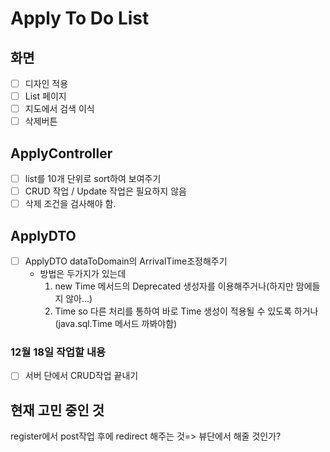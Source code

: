 # **Apply To Do List**

## 화면
- [ ] 디자인 적용
- [ ] List 페이지
- [ ] 지도에서 검색 이식
- [ ] 삭제버튼

## ApplyController
- [ ] list를 10개 단위로 sort하여 보여주기
- [ ] CRUD 작업 / Update 작업은 필요하지 않음
- [ ] 삭제 조건을 검사해야 함.

## ApplyDTO 
-[ ] ApplyDTO dataToDomain의 ArrivalTime조정해주기 
    - 방법은 두가지가 있는데
        1. new Time 메서드의 Deprecated 생성자를 이용해주거나(하지만 맘에들지 않아...)
        2. Time so 다른 처리를 통하여 바로 Time 생성이 적용될 수 있도록 하거나(java.sql.Time 메서드 까봐야함)

### 12월 18일 작업할 내용
- [ ] 서버 단에서 CRUD작업 끝내기


## 현재 고민 중인 것
register에서 post작업 후에 redirect 해주는 것=> 뷰단에서 해줄 것인가?
